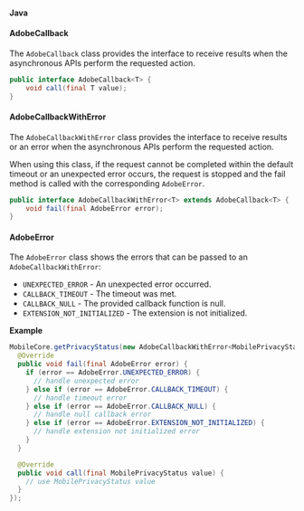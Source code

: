 #### Java

#### AdobeCallback

The `AdobeCallback` class provides the interface to receive results when the asynchronous APIs perform the requested action.

```java
public interface AdobeCallback<T> {    
    void call(final T value);
}
```

#### AdobeCallbackWithError

The `AdobeCallbackWithError` class provides the interface to receive results or an error when the asynchronous APIs perform the requested action.

When using this class, if the request cannot be completed within the default timeout or an unexpected error occurs, the request is stopped and the fail method is called with the corresponding `AdobeError`.

```java
public interface AdobeCallbackWithError<T> extends AdobeCallback<T> {
    void fail(final AdobeError error);
}
```

#### AdobeError

The `AdobeError` class shows the errors that can be passed to an `AdobeCallbackWithError`:

* `UNEXPECTED_ERROR` - An unexpected error occurred.
* `CALLBACK_TIMEOUT` - The timeout was met.
* `CALLBACK_NULL` - The provided callback function is null.
* `EXTENSION_NOT_INITIALIZED` - The extension is not initialized.

**Example**

```java
MobileCore.getPrivacyStatus(new AdobeCallbackWithError<MobilePrivacyStatus>() {
  @Override
  public void fail(final AdobeError error) {
    if (error == AdobeError.UNEXPECTED_ERROR) {
      // handle unexpected error
    } else if (error == AdobeError.CALLBACK_TIMEOUT) {
      // handle timeout error
    } else if (error == AdobeError.CALLBACK_NULL) {
      // handle null callback error
    } else if (error == AdobeError.EXTENSION_NOT_INITIALIZED) {
      // handle extension not initialized error
    }
  }

  @Override
  public void call(final MobilePrivacyStatus value) {
    // use MobilePrivacyStatus value
  }
});
```